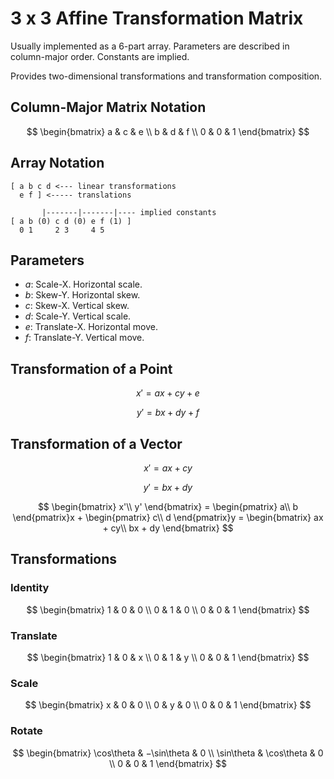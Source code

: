 # 3 x 3 Affine Transformation Matrix

Usually implemented as a 6-part array. Parameters are described in column-major
order. Constants are implied.

Provides two-dimensional transformations and transformation composition.

## Column-Major Matrix Notation

$$
\begin{bmatrix}
a & c & e \\
b & d & f \\
0 & 0 & 1
\end{bmatrix}
$$

## Array Notation

```
[ a b c d <--- linear transformations
  e f ] <----- translations

       |-------|-------|---- implied constants
[ a b (0) c d (0) e f (1) ]
  0 1     2 3     4 5
```

## Parameters

- $a$: Scale-X. Horizontal scale.
- $b$: Skew-Y. Horizontal skew.
- $c$: Skew-X. Vertical skew.
- $d$: Scale-Y. Vertical scale.
- $e$: Translate-X. Horizontal move.
- $f$: Translate-Y. Vertical move.

## Transformation of a Point

$$x' = ax + cy + e$$

$$y' = bx + dy + f$$

## Transformation of a Vector

$$x' = ax + cy$$

$$y' = bx + dy$$

$$
\begin{bmatrix}
x'\\
y'
\end{bmatrix} = \begin{pmatrix}
a\\
b
\end{pmatrix}x + \begin{pmatrix}
c\\
d
\end{pmatrix}y = \begin{bmatrix}
ax + cy\\
bx + dy
\end{bmatrix}
$$

## Transformations

### Identity

$$
\begin{bmatrix}
1 & 0 & 0 \\
0 & 1 & 0 \\
0 & 0 & 1
\end{bmatrix}
$$

### Translate

$$
\begin{bmatrix}
1 & 0 & x \\
0 & 1 & y \\
0 & 0 & 1
\end{bmatrix}
$$

### Scale

$$
\begin{bmatrix}
x & 0 & 0 \\
0 & y & 0 \\
0 & 0 & 1
\end{bmatrix}
$$

### Rotate

$$
\begin{bmatrix}
\cos\theta & −\sin\theta & 0 \\
\sin\theta & \cos\theta & 0 \\
0 & 0 & 1
\end{bmatrix}
$$
